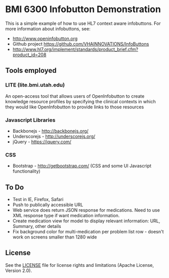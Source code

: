 # BMI 6300 Infobutton Demonstration
This is a simple example of how to use HL7 context aware infobuttons. For more information about infobuttons, see:

* http://www.openinfobutton.org
* Github project https://github.com/VHAINNOVATIONS/InfoButtons
* http://www.hl7.org/implement/standards/product_brief.cfm?product_id=208

## Tools employed

### LITE (lite.bmi.utah.edu)
An open-access tool that allows users of OpenInfobutton to create knowledge resource profiles by specifying the clinical contexts in which they would like OpenInfobutton to provide links to those resources

### Javascript Libraries
* Backbonejs - http://backbonejs.org/
* Underscorejs - http://underscorejs.org/
* jQuery - https://jquery.com/

### CSS
* Bootstrap - http://getbootstrap.com/ (CSS and some UI Javascript functionality)

## To Do
* Test in IE, Firefox, Safari
* Push to publically accessible URL
* Web service does return JSON response for medications. Need to use XML response type if want medication information.
* Create medication view for model to display relevant information: URL, Summary, other details
* Fix background color for multi-medication per problem list row - doesn't work on screens smaller than 1280 wide

## License

See the [LICENSE](LICENSE.md) file for license rights and limitations (Apache License, Version 2.0).
